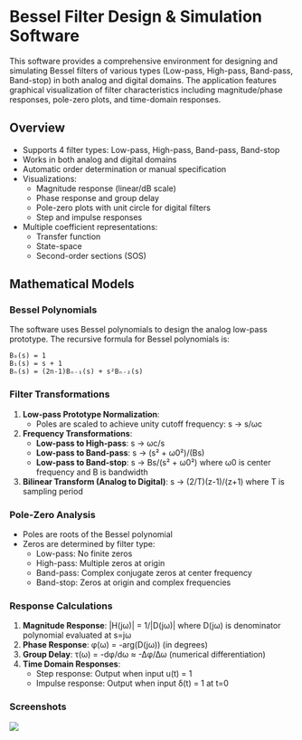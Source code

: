 # Bessel Filter Design & Simulation Software

This software provides a comprehensive environment for designing and simulating Bessel filters of various types (Low-pass, High-pass, Band-pass, Band-stop) in both analog and digital domains. The application features graphical visualization of filter characteristics including magnitude/phase responses, pole-zero plots, and time-domain responses.

## Overview
- Supports 4 filter types: Low-pass, High-pass, Band-pass, Band-stop
- Works in both analog and digital domains
- Automatic order determination or manual specification
- Visualizations:
  - Magnitude response (linear/dB scale)
  - Phase response and group delay
  - Pole-zero plots with unit circle for digital filters
  - Step and impulse responses
- Multiple coefficient representations:
  - Transfer function
  - State-space
  - Second-order sections (SOS)

## Mathematical Models

### Bessel Polynomials
The software uses Bessel polynomials to design the analog low-pass prototype. The recursive formula for Bessel polynomials is:
```
B₀(s) = 1
B₁(s) = s + 1
Bₙ(s) = (2n-1)Bₙ₋₁(s) + s²Bₙ₋₂(s)
```
### Filter Transformations
1. **Low-pass Prototype Normalization**:
   - Poles are scaled to achieve unity cutoff frequency: s → s/ωc
2. **Frequency Transformations**:
   - **Low-pass to High-pass**: s → ωc/s
   - **Low-pass to Band-pass**: s → (s² + ω0²)/(Bs)
   - **Low-pass to Band-stop**: s → Bs/(s² + ω0²)
   where ω0 is center frequency and B is bandwidth
3. **Bilinear Transform (Analog to Digital)**:
   s → (2/T)(z-1)/(z+1)
   where T is sampling period

### Pole-Zero Analysis
- Poles are roots of the Bessel polynomial
- Zeros are determined by filter type:
  - Low-pass: No finite zeros
  - High-pass: Multiple zeros at origin
  - Band-pass: Complex conjugate zeros at center frequency
  - Band-stop: Zeros at origin and complex frequencies

### Response Calculations
1. **Magnitude Response**:
   |H(jω)| = 1/|D(jω)|
   where D(jω) is denominator polynomial evaluated at s=jω
2. **Phase Response**:
   φ(ω) = -arg(D(jω)) (in degrees)
3. **Group Delay**:
   τ(ω) = -dφ/dω ≈ -Δφ/Δω (numerical differentiation)
4. **Time Domain Responses**:
   - Step response: Output when input u(t) = 1
   - Impulse response: Output when input δ(t) = 1 at t=0

### Screenshots
![](https://github.com/KMORaza/Bessel_Filter_Design_and_Simulation_Software/blob/main/Bessel%20Filter%20Design%20and%20Simulation%20Software/screenshots/screenshot.png)
